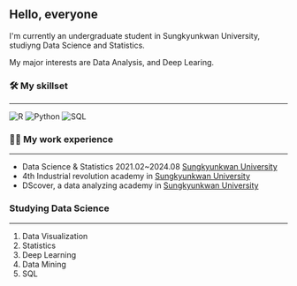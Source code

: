 ## Hello, everyone

I'm currently an undergraduate student in Sungkyunkwan University, studiyng Data Science and Statistics.

My major interests are Data Analysis, and Deep Learing.
  
### 🛠 My skillset
___
![R](https://img.shields.io/badge/R-programming-blue)
![Python](https://img.shields.io/badge/python-jupyter%20-yellow)
![SQL](https://img.shields.io/badge/SQL-jupyter%20-brightgreen)

### 🏃‍♀️ My work experience
___
* Data Science & Statistics 2021.02~2024.08 [Sungkyunkwan University](https://www.skku.edu/skku/index.do)
* 4th Industrial revolution academy in [Sungkyunkwan University](https://www.instagram.com/dscover_skku/)
* DScover, a data analyzing academy in [Sungkyunkwan University](https://www.instagram.com/dscover_skku/)



### Studying Data Science
___
1. Data Visualization
2. Statistics
3. Deep Learning
4. Data Mining
5. SQL

